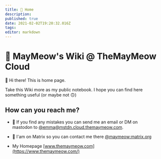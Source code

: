 ```yaml
---
title: 🏡 Home
description: 
published: true
date: 2021-02-02T19:20:32.016Z
tags: 
editor: markdown
---
```


# 💜 MayMeow's Wiki @ TheMayMeow Cloud

👋 Hi there! This is home page.

Take this Wiki more as my public notebook. I hope you can find here something useful (or maybe not 🙃)

## How can you reach me?

- 🐘 If you find any mistakes you can send me an email or DM on mastodon to [@emma@mstdn.cloud.themaymeow.com](https://mstdn.cloud.themaymeow.com/@emma).

- 🌌 I'am on Matrix so you can contact me there [@maymeow:matrix.org](https://matrix.to/#/@maymeow:matrix.org)

- My Homepage [www.themaymeow.com](https://www.themaymeow.com/)
